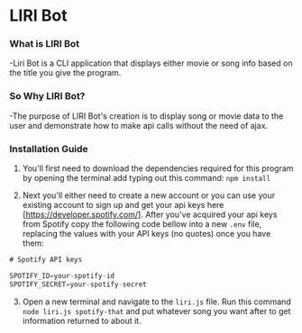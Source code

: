# LIRI Bot

### What is LIRI Bot
-Liri Bot is a CLI application that displays either movie or song info based on the title you give the program. 

### So Why LIRI Bot?
-The purpose of LIRI Bot's creation is to display song or movie data to the user and demonstrate how to make api calls without the need of ajax.

### Installation Guide 
1. You'll first need to download the dependencies required for this program by opening the terminal add typing out this command: `npm install`

2. Next you'll either need to create a new account or you can use your existing account to sign up and get your api keys here [https://developer.spotify.com/]. After you've acquired your api keys from Spotify copy the following code bellow into a new `.env` file, replacing the values with your API keys (no quotes) once you have them:


```js
# Spotify API keys

SPOTIFY_ID=your-spotify-id
SPOTIFY_SECRET=your-spotify-secret

```
3. Open a new terminal and navigate to the `liri.js` file. Run this command `node liri.js spotify-that` and put whatever song you want after to get information returned to about it.